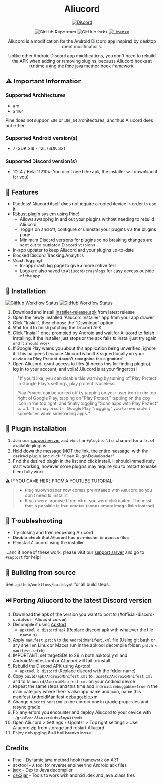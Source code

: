 <h1 align="center">Aliucord</h1>
<p align="center">
  <a href="https://discord.gg/EsNDvBaHVU">
    <img alt="Discord" src="https://img.shields.io/discord/811255666990907402?color=%2300C853&label=Support%20Server&logo=discord&logoColor=%2300C853&style=for-the-badge">
  </a>
</p>
<p align="center">
  <img alt="GitHub Repo stars" src="https://img.shields.io/github/stars/Aliucord/Aliucord?color=181717&logo=github&style=for-the-badge">
  <img alt="GitHub forks" src="https://img.shields.io/github/forks/Aliucord/Aliucord?color=181717&logo=github&style=for-the-badge">
  <a href="https://github.com/Aliucord/Aliucord/blob/main/LICENSE">
    <img alt="License" src="https://img.shields.io/badge/LICENSE-OSL--3.0-0099E5?style=for-the-badge">
  </a>
</p>

<p align="center">
Aliucord is a modification for the Android Discord app inspired by desktop client modifications.
</p>
<p align="center">
Unlike other Android Discord app modifications, you don't need to rebuild the APK when adding or removing plugins, because Aliucord hooks at runtime using the <a href="https://github.com/canyie/pine">Pine</a> java method hook framework.
</p>

## ⚠️ Important Information

### Supported Architectures

-   `arm`
-   `arm64`

Pine does not support `x86` or `x86_64` architectures, and thus Aliucord does not either.

### Supported Android version(s)

-   7 (SDK 24) - 12L (SDK 32)

### Supported Discord version(s)

-   112.4 / Beta 112104 (You don't need the apk, the installer will download it for you)

## 🎨 Features

-   Rootless! Aliucord itself does not require a rooted device in order to use it
-   Robust plugin system using Pine!
    -   Allows swapping in and out your plugins without needing to rebuild Aliucord
    -   Toggle on and off, configure or uninstall your plugins via the plugins page
    -   Minimum Discord versions for plugins so no breaking changes are sent out to outdated Discord versions
-   In-app updater to keep Aliucord and your plugins up-to-date
-   Blocked Discord Tracking/Analytics
-   Crash logging!
    -   In-app crash log page to give a more native feel
    -   Logs are also saved to `Aliucord/crashlogs` for easy access outside of the app

## 📲 Installation

<a href="https://github.com/Aliucord/Aliucord/actions/workflows/build-installer.yml">
  <img alt="GitHub Workflow Status" src="https://img.shields.io/github/workflow/status/Aliucord/Aliucord/Build%20Installer?label=Installer%20Build&logo=githubactions&logoColor=white&style=flat-square">
</a>
<a href="https://github.com/Aliucord/Aliucord/actions/workflows/build.yml">
  <img alt="GitHub Workflow Status" src="https://img.shields.io/github/workflow/status/Aliucord/Aliucord/Build?label=App%20Build&logo=githubactions&logoColor=white&style=flat-square">
</a>

1. Download and install [Installer-release.apk](https://github.com/Aliucord/Aliucord/releases/latest/download/Installer-release.apk) from latest release
2. Open the newly installed "Aliucord Installer" app from your app drawer
3. Click "Install", then choose the "Download" option
4. Wait for it to finish patching the Discord APK
5. Click "Install" once prompted by Android and wait for Aliucord to finish installing.
   If the installer just stops or the apk fails to install just try again and it should work
6. If Google Play warns you about this application being unverified, ignore it. This happens because Aliucord is built & signed locally on your device
   so Play Protect doesn't recognise the signature¹
7. Open Aliucord, grant access to files (it needs this for finding plugins), log in to your account, and voila! Aliucord is at your fingertips!

> ¹ If you'd like, you can disable this warning by turning off Play Protect in Google Play's settings, play protect is useless.
>
> Play Protect can be turned off by tapping on your user icon in the top right of Google Play, tapping on "Play Protect," tapping on the cog icon in the top right, and finally toggling "Scan apps with Play Protect" to off. This may result in Google Play "nagging" you to re-enable it sometimes when sideloading apps.\*

## 🔌 Plugin Installation

1. Join our [support server](https://discord.gg/EsNDvBaHVU) and visit the `#plugins-list` channel for a list of available plugins
2. Hold down the message (NOT the link, the entire message) with the desired plugin and click "Open PluginDownloader"
3. Find the desired plugin in the list and click install. It should immediately start working, however some plugins may require you to restart to make them fully work

⚠️ IF YOU CAME HERE FROM A YOUTUBE TUTORIAL:

> -   PluginDownloader now comes preinstalled with Aliucord so you don't need to install it
> -   If you were promised free nitro, you were clickbaited. The most that is possible is free emotes (sends emote image links instead)

## 🐛 Troubleshooting

-   Try closing and then reopening Aliucord
-   Double check that Aliucord has permission to access files
-   Reinstall Aliucord using the installer

...and if none of these work, please visit our [support server](https://discord.gg/EsNDvBaHVU) and go to `#support` for help!

## 🧱 Building from source

See `.github/workflows/build.yml` for all build steps.

## ⏭️ Porting Aliucord to the latest Discord version

1. Download the apk of the version you want to port to (#official-discord-updates in Aliucord server)
2. Decompile it using [Apktool](https://github.com/iBotPeaches/Apktool)
    - `apktool d discord.apk` (Replace discord.apk with whatever the file name is)
3. Apply `manifest.patch` to the `AndroidManifest.xml` file (Using git bash or any shell on Linux or Macos run in the apktool decompile folder: `patch < manifest.patch`)
4. IMPORTANT: set targetSDK to 29 in both apktool.yml and AndroidManifest.xml or Aliucord will fail to install
5. Rebuild the Discord APK using Apktool
    - `apktool b discord` (Replace discord with the folder name)
6. Copy `build/apk/AndroidManifest.xml` to `.assets/AndroidManifest.xml` and to `Aliucord/AndroidManifest.xml` on your Android device
7. Repeat the same steps and this time add `android:debuggable=true` in the main category where there's also app name and icon, name this manifest AndroidManifest-debuggable.xml
8. Change `discord_version` to the correct one in gradle.properties and resync gradle
9. Fix any errors you encounter and deploy Aliucord to your device with `./gradlew Aliucord:deployWithAdb`
10. Open Aliucord > Settings > Updater > Top right settings > Use Aliucord.zip from storage and restart Aliucord
11. Enjoy debugging if all hell breaks loose

## Credits

-   [Pine](https://github.com/canyie/pine) - Dynamic java method hook framework on ART
-   [apktool](https://ibotpeaches.github.io/Apktool/) - A tool for reverse engineering Android apk files
-   [jadx](https://github.com/skylot/jadx) - Dex to Java decompiler
-   [dex2jar](https://github.com/pxb1988/dex2jar) - Tools to work with android .dex and java .class files
